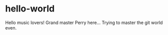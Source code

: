 # hello-world

Hello music lovers!
Grand master Perry here...
Trying to master the git world even.

